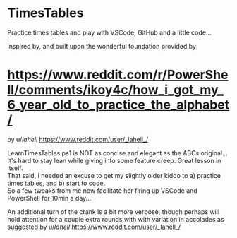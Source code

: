 # TimesTables

Practice times tables
and play with VSCode, GitHub and a little code... 

inspired by, and built upon the wonderful foundation provided by:
# https://www.reddit.com/r/PowerShell/comments/ikoy4c/how_i_got_my_6_year_old_to_practice_the_alphabet/
by u/_lahell_  https://www.reddit.com/user/_lahell_/

LearnTimesTables.ps1 is NOT as concise and elegant as the ABCs original...  
It's hard to stay lean while giving into some feature creep. Great lesson in itself.  
That said, I needed an excuse to get my slightly older kiddo to a) practice times tables, and b) start to code.  
So a few tweaks from me now facilitate her firing up VSCode and PowerShell for 10min a day...

An additional turn of the crank is a bit more verbose, though perhaps will hold attention for a couple extra rounds with with variation in accolades as suggested by u/_lahell_  https://www.reddit.com/user/_lahell_/

